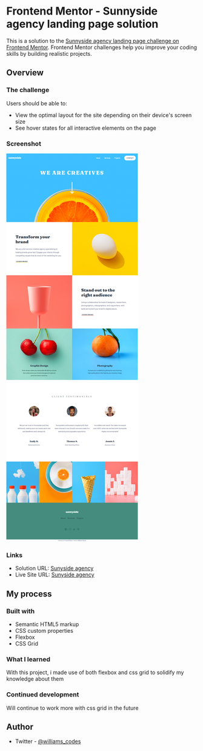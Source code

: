 # Frontend Mentor - Sunnyside agency landing page solution

This is a solution to the [Sunnyside agency landing page challenge on Frontend Mentor](https://www.frontendmentor.io/challenges/sunnyside-agency-landing-page-7yVs3B6ef). Frontend Mentor challenges help you improve your coding skills by building realistic projects.

## Overview

### The challenge

Users should be able to:

-   View the optimal layout for the site depending on their device's screen size
-   See hover states for all interactive elements on the page

### Screenshot

![](./screencapture.png)

### Links

-   Solution URL: [Sunyside agency](https://williamssam.github.io.sunnyside-agency-landing-page)
-   Live Site URL: [Sunyside agency](https://williamssam.github.io/sunnyside-agency-landing-page)

## My process

### Built with

-   Semantic HTML5 markup
-   CSS custom properties
-   Flexbox
-   CSS Grid

### What I learned

With this project, i made use of both flexbox and css grid to solidify my knowledge about them

### Continued development

Will continue to work more with css grid in the future

## Author

-   Twitter - [@williams_codes](https://www.twitter.com/williams_codes)
